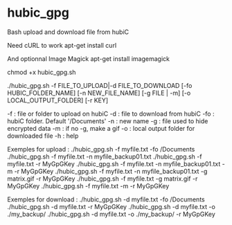 hubic_gpg
=========

Bash upload and download file from hubiC


Need cURL to work
apt-get install curl

And optionnal Image Magick
apt-get install imagemagick


chmod +x hubic_gpg.sh

./hubic_gpg.sh -f FILE_TO_UPLOAD|-d FILE_TO_DOWNLOAD [-fo HUBIC_FOLDER_NAME] [-n NEW_FILE_NAME] [-g FILE | -m] [-o LOCAL_OUTPUT_FOLDER] [-r KEY]

-f : file or folder to upload on hubiC
-d : file to download from hubiC
-fo : hubiC folder. Default '/Documents'
-n : new name
-g : file used to hide encrypted data
-m : if no -g, make a gif
-o : local output folder for downloaded file
-h : help

Exemples for upload :
./hubic_gpg.sh -f myfile.txt -fo /Documents
./hubic_gpg.sh -f myfile.txt -n myfile_backup01.txt
./hubic_gpg.sh -f myfile.txt -r MyGpGKey
./hubic_gpg.sh -f myfile.txt -n myfile_backup01.txt -m -r MyGpGKey
./hubic_gpg.sh -f myfile.txt -n myfile_backup01.txt -g matrix.gif -r MyGpGKey
./hubic_gpg.sh -f myfile.txt -g matrix.gif -r MyGpGKey
./hubic_gpg.sh -f myfile.txt -m -r MyGpGKey

Exemples for download :
./hubic_gpg.sh -d myfile.txt -fo /Documents
./hubic_gpg.sh -d myfile.txt -r MyGpGKey
./hubic_gpg.sh -d myfile.txt -o ./my_backup/
./hubic_gpg.sh -d myfile.txt -o ./my_backup/ -r MyGpGKey